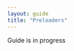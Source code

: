 ```yaml
---
layout: guide
title: "Preloaders"
---
```


<div class="warning">
  <p>
    Guide is in progress
  </p>
</div>
